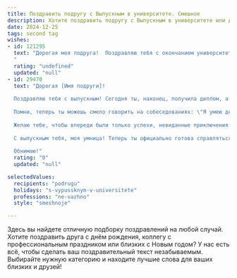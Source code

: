```yaml
---
title: Поздравить подругу с Выпускным в университете. Смешное
description: Хотите поздравить подругу с Выпускным в университете или другим праздником? Наш ИИ создаст незабываемое поздравление, а вы обязательно выделитесь среди других.  
date: 2024-12-25
tags: second tag
wishes:
- id: 121295
  text: "Дорогая моя подруга!  Поздравляю тебя с окончанием университета!  Наконец-то ты получила диплом, который теперь можно использовать как подставку под горячее –  ведь ты столько лет над ним «парилась»!  Шучу, конечно!  Пусть твоя жизнь после вуза будет яркой, насыщенной и, главное, без долгих поисков работы (и без использования диплома в качестве подставки).  Вперед, покорять мир!  И не забудь пригласить меня на первую зарплату (чтобы отметить это грандиозное событие!).
  "
  rating: "undefined"
  updated: "null"
- id: 29470
  text: "Дорогая [Имя подруги]!
  
  Поздравляю тебя с выпускным! Сегодня ты, наконец, получила диплом, а это значит, что у тебя теперь в руках не просто кусок бумаги, а волшебный сертификат, позволяющий официально сунуться в сложный мир взрослой жизни!
  
  Помни, теперь ты можешь смело говорить на собеседованиях: \"Я умею делать все, что вы мне скажете!\" и \"У меня есть диплом — мне можно!\" А ещё не забывай, что учеба закончилась, и теперь у тебя есть время на другие важные дела: например, на изучение всех объектов в меню кофейни.
  
  Желаю тебе, чтобы впереди были только успехи, невиданные приключения и минимум честной работы! Пусть твой карьерный путь будет такой же яркий, как твоя выпускная одежда, а трудности обходят стороной с удивлением: \"Как она это делает?!\"
  
  С выпускным тебя, моя умница! Теперь ты официально готова справляться с жизненными задачами. Ура! 🎉🥳
  
  Обнимаю!"
  rating: "0"
  updated: "null"

selectedValues:
  recipients: "podrugu"
  holidays: "s-vypussknym-v-universitete"
  professions: "ne-vazhno"
  style: "smeshnoje"

---
```


Здесь вы найдете отличную подборку поздравлений на любой случай. 
Хотите поздравить друга с днём рождения, коллегу с профессиональным праздником или близких с Новым годом? У нас есть всё, чтобы сделать ваш поздравительный текст незабываемым. Выбирайте нужную категорию и находите лучшие слова для ваших близких и друзей!
